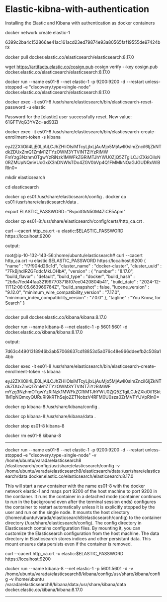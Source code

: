 # Elastic-kibna-with-authentication
Installing the Elastic and Kibana with authentication as docker containers


docker network create elastic-1 

6399c2ba4c152866ae41ac161acd23ed79874e93a80565faf19555de97424bf3

docker pull docker.elastic.co/elasticsearch/elasticsearch:8.17.0

wget https://artifacts.elastic.co/cosign.pub
cosign verify --key cosign.pub docker.elastic.co/elasticsearch/elasticsearch:8.17.0



docker run --name es01-8 --net elastic-1 -p 9200:9200 -d --restart unless-stopped -e "discovery.type=single-node" docker.elastic.co/elasticsearch/elasticsearch:8.17.0


docker exec -it es01-8 /usr/share/elasticsearch/bin/elasticsearch-reset-password -u elastic

Password for the [elastic] user successfully reset.
New value: 61GFTVqG3YVZc=ad93Zi


docker exec -it es01-8 /usr/share/elasticsearch/bin/elasticsearch-create-enrollment-token -s kibana


eyJ2ZXIiOiI4LjE0LjAiLCJhZHIiOlsiMTcyLjIxLjAuMjo5MjAwIl0sImZnciI6IjZkNTdkZDUxZmQ1ZmM1ZTYzOWM3YTVlNTZiYzRiMW
FmYzg3NzhmOTgwYzRiNzk1MWFkZGRiMTJhYWU0ZjQ5ZTgiLCJrZXkiOiIxN0RZMUpNQmVUcGxiX3hDNWlsTDo4ZGV0bVp4Q1FMMkNOaGJGUDRxWlBRIn0=


mkdir elasticsearch

cd elasticsearch

 
docker cp es01:/usr/share/elasticsearch/config .
docker cp es01:/usr/share/elasticsearch/data .


export ELASTIC_PASSWORD="BvpoIGkN50M4ZiCE5Apm"


docker cp es01-8:/usr/share/elasticsearch/config/certs/http_ca.crt .


curl --cacert http_ca.crt -u elastic:$ELASTIC_PASSWORD https://localhost:9200


output:

root@ip-10-132-143-56:/home/ubuntu/elasticsearch# curl --cacert http_ca.crt -u elastic:$ELASTIC_PASSWORD https://localhost:9200
{
  "name" : "f7f904d26c1d",
  "cluster_name" : "docker-cluster",
  "cluster_uuid" : "7FkBjhdlRZGFddcMkLOHbA",
  "version" : {
    "number" : "8.17.0",
    "build_flavor" : "default",
    "build_type" : "docker",
    "build_hash" : "2b6a7fed44faa321997703718f07ee0420804b41",
    "build_date" : "2024-12-11T12:08:05.663969764Z",
    "build_snapshot" : false,
    "lucene_version" : "9.12.0",
    "minimum_wire_compatibility_version" : "7.17.0",
    "minimum_index_compatibility_version" : "7.0.0"
  },
  "tagline" : "You Know, for Search"
}




------------------------------------------------------------------------

docker pull docker.elastic.co/kibana/kibana:8.17.0

docker run --name kibana-8 --net elastic-1 -p 5601:5601 -d docker.elastic.co/kibana/kibana:8.17.0

output:

7d63c44901318946b3ab57068637cd18853d5a076c48e966ddeefb2c508a14bb

docker exec -it es01-8 /usr/share/elasticsearch/bin/elasticsearch-create-enrollment-token -s kibana


eyJ2ZXIiOiI4LjE0LjAiLCJhZHIiOlsiMTcyLjIxLjAuMjo5MjAwIl0sImZnciI6IjZkNTdkZDUxZmQ1ZmM1ZTYzOWM3YTVlNTZiYzRiMWF
mYzg3NzhmOTgwYzRiNzk1MWFkZGRiMTJhYWU0ZjQ5ZTgiLCJrZXkiOiI1Skt1M1pNQmxyQURuRl9kRThSejo2ZTNobzV4RFM0U0sza0ZrMVFYUVpRIn0=


docker cp kibana-8:/usr/share/kibana/config .

docker cp kibana-8:/usr/share/kibana/data .



docker stop es01-8 kibana-8

docker rm es01-8 kibana-8

--------------------------------------------------------------------------------------

docker run --name es01-8 --net elastic-1 -p 9200:9200 -d --restart unless-stopped -e "discovery.type=single-node" -v /home/ubuntu/varada/elasticsearch8
/elasticsearch/config:/usr/share/elasticsearch/config -v /home/ubuntu/varada/elasticsearch8/elasticsearch/data:/usr/share/elasticsearch/data 
docker.elastic.co/elasticsearch/elasticsearch:8.17.0

This will start a new container with the name es01-8  with the docker network elastic-1 and maps port 9200 of the host machine to port 9200 in the contianer. It runs the container in a detached mode (container continues to run in the background even after the terminal session ends) configures the container to restart automatically unless it is explicitly stopped by the user and run on the single node. 
It mounts the host directory (/home/ubuntu/varada/elasticsearch8/elasticsearch/config) to the container directory (/usr/share/elasticsearch/config). The config directory in Elasticsearch contains configuration files. By mounting it, you can customize the Elasticsearch configuration from the host machine.
The data directory in Elasticsearch stores indices and other persistant data. This mount ensures data persists even if the container is removed.



curl --cacert http_ca.crt -u elastic:$ELASTIC_PASSWORD https://localhost:9200



docker run --name kibana-8 --net elastic-1 -p 5601:5601 -d -v /home/ubuntu/varada/elasticsearch8/kibana/config:/usr/share/kibana/config -v /home/ubuntu
/varada/elasticsearch8/kibana/data:/usr/share/kibana/data docker.elastic.co/kibana/kibana:8.17.0

-----------------------------------------------------------------------------------------------------------------------------------------------------------












